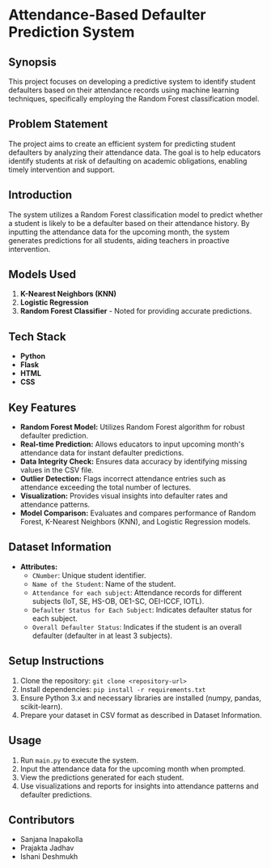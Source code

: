 # Attendance-Based Defaulter Prediction System

## Synopsis
This project focuses on developing a predictive system to identify student defaulters based on their attendance records using machine learning techniques, specifically employing the Random Forest classification model.

## Problem Statement
The project aims to create an efficient system for predicting student defaulters by analyzing their attendance data. The goal is to help educators identify students at risk of defaulting on academic obligations, enabling timely intervention and support.

## Introduction
The system utilizes a Random Forest classification model to predict whether a student is likely to be a defaulter based on their attendance history. By inputting the attendance data for the upcoming month, the system generates predictions for all students, aiding teachers in proactive intervention.

## Models Used

1. **K-Nearest Neighbors (KNN)**
2. **Logistic Regression**
3. **Random Forest Classifier** - Noted for providing accurate predictions.

## Tech Stack

- **Python**
- **Flask**
- **HTML**
- **CSS**
  
## Key Features
- **Random Forest Model:** Utilizes Random Forest algorithm for robust defaulter prediction.
- **Real-time Prediction:** Allows educators to input upcoming month's attendance data for instant defaulter predictions.
- **Data Integrity Check:** Ensures data accuracy by identifying missing values in the CSV file.
- **Outlier Detection:** Flags incorrect attendance entries such as attendance exceeding the total number of lectures.
- **Visualization:** Provides visual insights into defaulter rates and attendance patterns.
- **Model Comparison:** Evaluates and compares performance of Random Forest, K-Nearest Neighbors (KNN), and Logistic Regression models.

## Dataset Information
- **Attributes:**
  - `CNumber`: Unique student identifier.
  - `Name of the Student`: Name of the student.
  - `Attendance for each subject`: Attendance records for different subjects (IoT, SE, HS-OB, OE1-SC, OEI-ICCF, IOTL).
  - `Defaulter Status for Each Subject`: Indicates defaulter status for each subject.
  - `Overall Defaulter Status`: Indicates if the student is an overall defaulter (defaulter in at least 3 subjects).

## Setup Instructions
1. Clone the repository: `git clone <repository-url>`
2. Install dependencies: `pip install -r requirements.txt`
3. Ensure Python 3.x and necessary libraries are installed (numpy, pandas, scikit-learn).
4. Prepare your dataset in CSV format as described in Dataset Information.

## Usage
1. Run `main.py` to execute the system.
2. Input the attendance data for the upcoming month when prompted.
3. View the predictions generated for each student.
4. Use visualizations and reports for insights into attendance patterns and defaulter predictions.

## Contributors

- Sanjana Inapakolla
- Prajakta Jadhav
- Ishani Deshmukh
